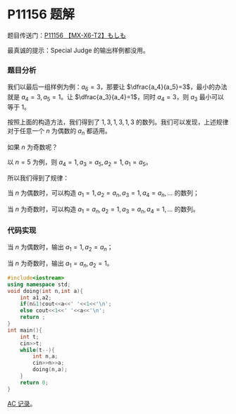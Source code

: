 # P11156 题解

题目传送门：[P11156 【MX-X6-T2】もしも](https://www.luogu.com.cn/problem/P11156)

最真诚的提示：Special Judge 的输出样例都没用。

### 题目分析

我们以最后一组样例为例：$a_6=3$，那要让 $\dfrac{a_4}{a_5}=3$，最小的办法就是 $a_4=3,a_5=1$。让 $\dfrac{a_3}{a_4}=1$，同时 $a_4=3$，则 $a_3$ 最小可以等于 $1$。

按照上面的构造方法，我们得到了 $1,3,1,3,1,3$ 的数列。我们可以发现，上述规律对于任意一个 $n$ 为偶数的 $a_n$ 都适用。

如果 $n$ 为奇数呢？

以 $n=5$ 为例，则 $a_4=1,a_3=a_5,a_2=1,a_1=a_5$。

所以我们得到了规律：

当 $n$ 为偶数时，可以构造 $a_1=1,a_2=a_n,a_3=1,a_4=a_n,\dots$ 的数列；

当 $n$ 为奇数时，可以构造 $a_1=a_n,a_2=1,a_3=a_n,a_4=1,\dots$ 的数列。

### 代码实现

当 $n$ 为偶数时，输出 $a_1=1,a_2=a_n$；

当 $n$ 为奇数时，输出 $a_1=a_n,a_2=1$。

```cpp
#include<iostream>
using namespace std;
void doing(int n,int a){
	int a1,a2;
	if(n&1)cout<<a<<' '<<1<<'\n';
	else cout<<1<<' '<<a<<'\n';
	return ;
}
int main(){
	int t;
	cin>>t;
	while(t--){
		int n,a;
		cin>>n>>a;
		doing(n,a);
	}
	return 0;
}
```

[AC 记录](https://www.luogu.com.cn/record/179817728)。